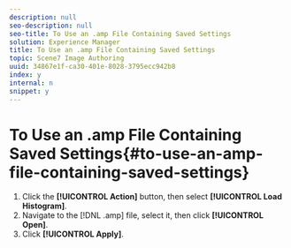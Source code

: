```yaml
---
description: null
seo-description: null
seo-title: To Use an .amp File Containing Saved Settings
solution: Experience Manager
title: To Use an .amp File Containing Saved Settings
topic: Scene7 Image Authoring
uuid: 34867e1f-ca30-401e-8028-3795ecc942b8
index: y
internal: n
snippet: y
---
```


# To Use an .amp File Containing Saved Settings{#to-use-an-amp-file-containing-saved-settings}

1. Click the **[!UICONTROL Action]** button, then select **[!UICONTROL Load Histogram]**.
1. Navigate to the [!DNL .amp] file, select it, then click **[!UICONTROL Open]**.
1. Click **[!UICONTROL Apply]**.
